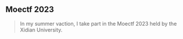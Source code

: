## Moectf 2023
> In my summer vaction, I take part in the Moectf 2023 held by the Xidian University.